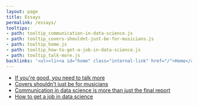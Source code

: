 ```yaml
---
layout: page
title: Essays
permalink: /essays/
tooltips: 
- path: tooltip_communication-in-data-science.js
- path: tooltip_covers-shouldnt-just-be-for-musicians.js
- path: tooltip_home.js
- path: tooltip_how-to-get-a-job-in-data-science.js
- path: tooltip_talk-more.js
backlinks: '<ul><li><a id="home" class="internal-link" href="/">Home</a></li></ul>'
---
```


* <a id="talk-more" class="internal-link" href="/talk-more/">If you're good, you need to talk more</a>
* <a id="covers-shouldnt-just-be-for-musicians" class="internal-link" href="/covers-shouldnt-just-be-for-musicians/">Covers shouldn't just be for musicians</a>
* <a id="communication-in-data-science" class="internal-link" href="/communication-in-data-science/">Communication in data science is more than just the final report</a>
* <a id="how-to-get-a-job-in-data-science" class="internal-link" href="/how-to-get-a-job-in-data-science/">How to get a job in data science</a>